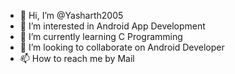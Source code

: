 - 👋 Hi, I’m @Yasharth2005
- 👀 I’m interested in Android App Development
- 🌱 I’m currently learning C Programming
- 💞️ I’m looking to collaborate on Android Developer
- 📫 How to reach me by Mail

<!---
Yasharth2005/Yasharth2005 is a ✨ special ✨ repository because its `README.md` (this file) appears on your GitHub profile.
You can click the Preview link to take a look at your changes.
--->
